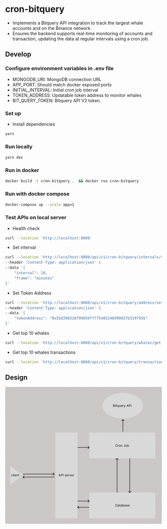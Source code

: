 # cron-bitquery

- Implements a Bitquery API integration to track the largest whale accounts and on the Binance network.
- Ensures the backend supports real-time monitoring of accounts and transaction, updating the data at regular intervals using a cron job.

## Develop

### Configure environment variables in .env file

- MONGODB_URI: MongoDB connection URL
- APP_PORT: Should match docker exposed ports
- INITIAL_INTERVAL: Initial cron job interval
- TOKEN_ADDRESS: Updatable token address to monitor whales
- BIT_QUERY_TOKEN: Bitquery API V2 token.

### Set up

- Install dependencies

```bash
yarn
```

### Run locally

```bash 
yarn dev
```

### Run in docker

```bash
docker build -t cron-bitquery .  && docker run cron-bitquery
```

### Run with docker compose

```bash
docker-compose up --scale app=1
```

### Test APIs on local server

- Health check

```bash
curl --location 'http://localhost:8080'
```

- Set interval

```bash
curl --location 'http://localhost:8080/api/v1/cron-bitquery/intervals/set' \
--header 'Content-Type: application/json' \
--data '{
    "interval": 10,
    "frame": "minutes"
}'
```

- Set Token Address

```bash
curl --location 'http://localhost:8080/api/v1/cron-bitquery/address/set' \
--header 'Content-Type: application/json' \
--data '{
    "tokenAddress": "0x55d398326f99059ff775485246999027b3197955"
}'
```

- Get top 10 whales

```bash
curl --location 'http://localhost:8080/api/v1/cron-bitquery/whales/get'
```

- Get top 10 whales transactions

```bash
curl --location 'http://localhost:8080/api/v1/cron-bitquery/transactions/get'
```

## Design

![Design diagram](image.png)
